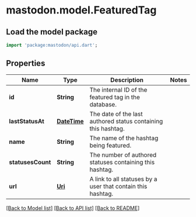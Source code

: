 # mastodon.model.FeaturedTag

## Load the model package
```dart
import 'package:mastodon/api.dart';
```

## Properties
Name | Type | Description | Notes
------------ | ------------- | ------------- | -------------
**id** | **String** | The internal ID of the featured tag in the database. | 
**lastStatusAt** | [**DateTime**](DateTime.md) | The date of the last authored status containing this hashtag. | 
**name** | **String** | The name of the hashtag being featured. | 
**statusesCount** | **String** | The number of authored statuses containing this hashtag. | 
**url** | [**Uri**](Uri.md) | A link to all statuses by a user that contain this hashtag. | 

[[Back to Model list]](../README.md#documentation-for-models) [[Back to API list]](../README.md#documentation-for-api-endpoints) [[Back to README]](../README.md)


